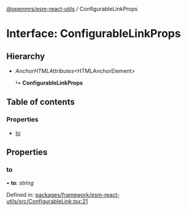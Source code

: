 [@openmrs/esm-react-utils](../API.md) / ConfigurableLinkProps

# Interface: ConfigurableLinkProps

## Hierarchy

- *AnchorHTMLAttributes*<HTMLAnchorElement\>

  ↳ **ConfigurableLinkProps**

## Table of contents

### Properties

- [to](configurablelinkprops.md#to)

## Properties

### to

• **to**: *string*

Defined in: [packages/framework/esm-react-utils/src/ConfigurableLink.tsx:21](https://github.com/openmrs/openmrs-esm-core/blob/master/packages/framework/esm-react-utils/src/ConfigurableLink.tsx#L21)
